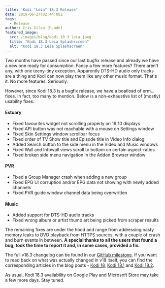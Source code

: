 ```yaml
---
title: 'Kodi "Leia" 18.3 Release'
date: 2019-06-27T02:44:00Z
tags:
  - Release
author: Cris Silva (h.udo)
featured_image:
  src: /images/blog/kodi_18_3_leia.jpeg
  title: "Kodi 18.3 Leia Splashscreen"
  alt: "Kodi 18.3 Leia Splashscreen"
---
```


Two months have passed since our last bugfix release and already we have a new one ready for consumption. Fancy a few more features? There aren't any, with one teeny-tiny exception. Apparently DTS-HD audio only tracks are a thing and Kodi can now play them like any other music format. That's it. No more features. Seriously.

However, since Kodi 18.3 is a bugfix release, we have a boatload of erm... fixes. In fact, too many to mention. Below is a non-exhaustive list of (mostly) usability fixes.

#### Estuary

- Fixed favourites widget not scrolling properly on 16:10 displays
- Fixed API button was not reachable with a mouse on Settings window
- Fixed Skin Settings window scrollbar focus
- Fixed order of TV Show title and Episode title in Video Info dialog
- Added Search button to the side menu in the Video and Music windows
- Fixed Wall and Infowall views scroll to bottom on certain aspect-ratios
- Fixed broken side menu navigation in the Addon Browser window

#### PVR

- Fixed a Group Manager crash when adding a new group
- Fixed EPG UI corruption and/or EPG data not showing with newly added channels
- Fixed PVR guide window channel data being overwritten

#### Music

- Added support for DTS-HD audio tracks
- Fixed wrong album or artist thumb art being picked from scraper results

The remaining fixes are under the hood and range from addressing nasty memory leaks to DVD playback from HTTPS sources, with a couple of crash and burn events in between. **A special thanks to all the users that found a bug, took the time to report it and, in some cases, provided a fix.**

The full v18.3 changelog can be found in our [GitHub milestone](https://github.com/xbmc/xbmc/compare/18.2-Leia...18.3-Leia). If you want to read back on what was actually changed in v18 itself, you can find the corresponding articles in the blog posts - [Kodi 18](https://kodi.tv/article/kodi-180), [Kodi 18.1](https://kodi.tv/article/kodi-v181-leia-rc1) and [Kodi 18.2](https://kodi.tv/article/kodi-leia-182-release).

As usual, Kodi 18.3 availability on Google Play and Microsoft Store may take a few more days. Stay tuned.
